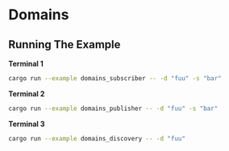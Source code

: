 # Domains

## Running The Example

**Terminal 1**

```sh
cargo run --example domains_subscriber -- -d "fuu" -s "bar"
```

**Terminal 2**

```sh
cargo run --example domains_publisher -- -d "fuu" -s "bar"
```

**Terminal 3**

```sh
cargo run --example domains_discovery -- -d "fuu"
```



